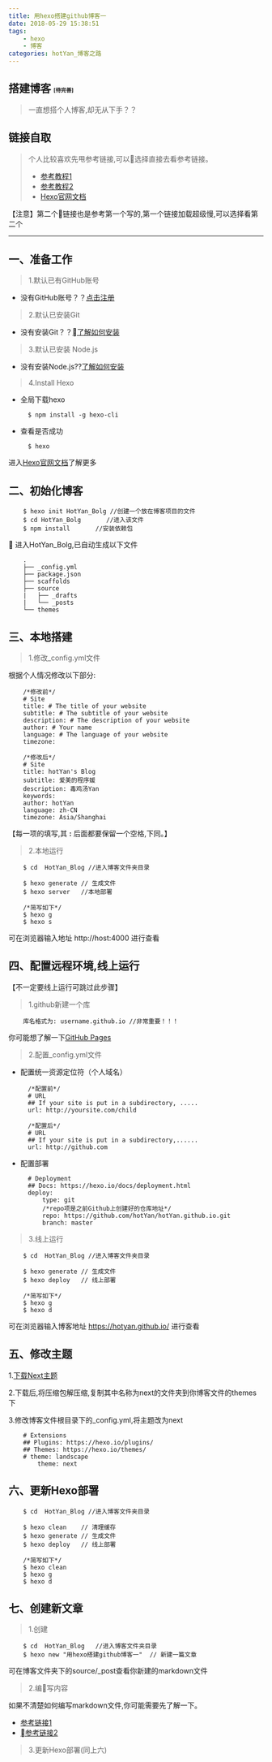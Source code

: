 ```yaml
---
title: 用hexo搭建github博客一
date: 2018-05-29 15:38:51
tags: 
    - hexo
    - 博客 
categories: hotYan_博客之路
---
```

## 搭建博客 <span style="font-size:.5em">[待完善]</span>
> 一直想搭个人博客,却无从下手？？
  
  
<!--more-->
## 链接自取
> 个人比较喜欢先甩参考链接,可以选择直接去看参考链接。
>- [参考教程1](http://dmkf.xyz/2017/03/12/6272440/)  
>- [参考教程2](https://sunny73.github.io/2018/02/10/Build-my-first-blog/)  
>- [Hexo官网文档](https://hexo.io/docs/)

【注意】第二个链接也是参考第一个写的,第一个链接加载超级慢,可以选择看第二个


----------
## 一、准备工作
>1.默认已有GitHub账号  

- 没有GitHub账号？？[点击注册](https://github.com/)  

>2.默认已安装Git  

- 没有安装Git？？[了解如何安装](https://git-scm.com/book/zh/v2/%E8%B5%B7%E6%AD%A5-%E5%AE%89%E8%A3%85-Git)


>3.默认已安装 Node.js  

- 没有安装Node.js??[了解如何安装](https://hotyan.github.io/2018/05/30/%E7%94%A8nvm%E8%A3%85node-js/)

>4.Install Hexo    

- 全局下载hexo

        $ npm install -g hexo-cli
- 查看是否成功  

        $ hexo

进入[Hexo官网文档](https://hexo.io/docs/)了解更多
## 二、初始化博客
        $ hexo init HotYan_Bolg //创建一个放在博客项目的文件
        $ cd HotYan_Bolg       //进入该文件
        $ npm install       //安装依赖包

进入HotYan_Bolg,已自动生成以下文件

        .
        ├── _config.yml
        ├── package.json
        ├── scaffolds
        ├── source
        |   ├── _drafts
        |   └── _posts
        └── themes
## 三、本地搭建
>1.修改_config.yml文件  

根据个人情况修改以下部分:

        /*修改前*/
        # Site
        title: # The title of your website
        subtitle: # The subtitle of your website
        description: # The description of your website
        author: # Your name
        language: # The language of your website
        timezone:

        /*修改后*/
        # Site
        title: hotYan's Blog 
        subtitle: 爱美的程序媛
        description: 毒鸡汤Yan
        keywords:
        author: hotYan
        language: zh-CN
        timezone: Asia/Shanghai

【每一项的填写,其 **:** 后面都要保留一个空格,下同。】

>2.本地运行  

        $ cd  HotYan_Blog //进入博客文件夹目录

        $ hexo generate // 生成文件
        $ hexo server   //本地部署
        
        /*简写如下*/
        $ hexo g
        $ hexo s

可在浏览器输入地址 http://host:4000 进行查看

## 四、配置远程环境,线上运行
【不一定要线上运行可跳过此步骤】

>1.github新建一个库

        库名格式为: username.github.io //非常重要！！！

你可能想了解一下[GitHub Pages](https://pages.github.com/)
>2.配置_config.yml文件
- 配置统一资源定位符（个人域名）  

        /*配置前*/
        # URL
        ## If your site is put in a subdirectory, .....
        url: http://yoursite.com/child
        
        /*配置后*/  
        # URL
        ## If your site is put in a subdirectory,......
        url: http://github.com

- 配置部署  

        # Deployment
        ## Docs: https://hexo.io/docs/deployment.html
        deploy:
            type: git 
            /*repo项是之前Github上创建好的仓库地址*/
            repo: https://github.com/hotYan/hotYan.github.io.git
            branch: master

>3.线上运行  

        $ cd  HotYan_Blog //进入博客文件夹目录
        
        $ hexo generate // 生成文件
        $ hexo deploy   // 线上部署
        
        /*简写如下*/
        $ hexo g
        $ hexo d

可在浏览器输入博客地址 https://hotyan.github.io/ 进行查看

## 五、修改主题

1.[下载Next主题](https://github.com/iissnan/hexo-theme-next)  

2.下载后,将压缩包解压缩,复制其中名称为next的文件夹到你博客文件的themes下  

3.修改博客文件根目录下的_config.yml,将主题改为next

        # Extensions
        ## Plugins: https://hexo.io/plugins/
        ## Themes: https://hexo.io/themes/
        # theme: landscape
            theme: next   

## 六、更新Hexo部署
        $ cd  HotYan_Blog //进入博客文件夹目录

        $ hexo clean    // 清理缓存
        $ hexo generate // 生成文件
        $ hexo deploy   // 线上部署
        
        /*简写如下*/
        $ hexo clean
        $ hexo g
        $ hexo d
## 七、创建新文章
>1.创建  

        $ cd  HotYan_Blog   //进入博客文件夹目录
        $ hexo new "用hexo搭建github博客一"  // 新建一篇文章

可在博客文件夹下的source/_post查看你新建的markdown文件  

>2.编写内容

如果不清楚如何编写markdown文件,你可能需要先了解一下。
- [参考链接1](https://github.com/younghz/Markdown)
- [参考链接2](http://xianbai.me/learn-md/article/syntax/blockquotes.html)

>3.更新Hexo部署(同上六)